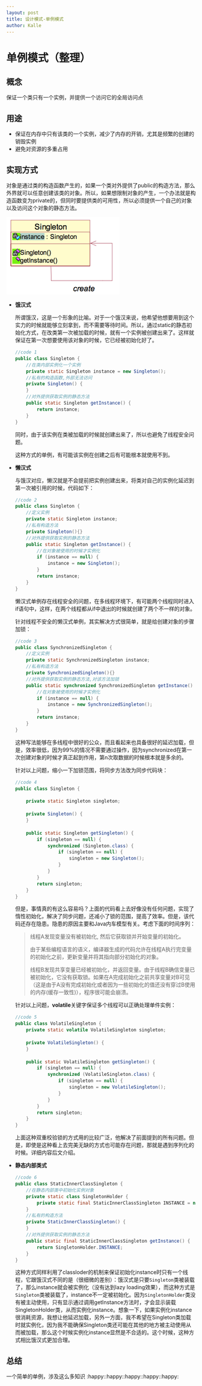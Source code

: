 ```yaml
---
layout: post
title: 设计模式-单例模式
author: Kalle
---
```


# 单例模式（整理）

## 概念

保证一个类只有一个实例，并提供一个访问它的全局访问点

## 用途

* 保证在内存中只有该类的一个实例，减少了内存的开销，尤其是频繁的创建的销毁实例
* 避免对资源的多重占用

## 实现方式

对象是通过类的构造函数产生的，如果一个类对外提供了public的构造方法，那么外界就可以任意创建该类的对象。所以，如果想限制对象的产生，一个办法就是构造函数变为private的，但同时要提供类的可用性，所以必须提供一个自己的对象以及访问这个对象的静态方法。

![Snip20161117_2](/images/post/singleton.png)

* **饿汉式**

  所谓饿汉，这是一个形象的比喻。对于一个饿汉来说，他希望他想要用到这个实力的时候就能够立刻拿到，而不需要等待时间。所以，通过static的静态初始化方式，在改类第一次被加载的时候，就有一个实例被创建出来了。这样就保证在第一次想要使用该对象的时候，它已经被初始化好了。

  ~~~java
  //code 1
  public class Singleton {
      //在类内部实例化一个实例
      private static Singleton instance = new Singleton();
      //私有的构造函数,外部无法访问
      private Singleton() {
      }
      //对外提供获取实例的静态方法
      public static Singleton getInstance() {
          return instance;
      }
  }
  ~~~

  同时，由于该实例在类被加载的时候就创建出来了，所以也避免了线程安全问题。

  这种方式的单例，有可能该实例在创建之后有可能根本就使用不到。

* **懒汉式**

  与饿汉对应，懒汉就是不会提前把实例创建出来，将类对自己的实例化延迟到第一次被引用的时候，代码如下：

  ~~~java
  //code 2
  public class Singleton {
      //定义实例
      private static Singleton instance;
      //私有构造方法
      private Singleton(){}
      //对外提供获取实例的静态方法
      public static Singleton getInstance() {
          //在对象被使用的时候才实例化
          if (instance == null) {
              instance = new Singleton();
          }
          return instance;
      }
  }
  ~~~

  懒汉式单例存在线程安全的问题，在多线程环境下，有可能两个线程同时进入if语句中，这样，在两个线程都从if中退出的时候就创建了两个不一样的对象。

  针对线程不安全的懒汉式单例，其实解决方式很简单，就是给创建对象的步骤加锁：

  ~~~java
  //code 3
  public class SynchronizedSingleton {
      //定义实例
      private static SynchronizedSingleton instance;
      //私有构造方法
      private SynchronizedSingleton(){}
      //对外提供获取实例的静态方法,对该方法加锁
      public static synchronized SynchronizedSingleton getInstance() {
          //在对象被使用的时候才实例化
          if (instance == null) {
              instance = new SynchronizedSingleton();
          }
          return instance;
      }
  }
  ~~~

  这种写法能够在多线程中很好的公众，而且看起来也具备很好的延迟加载，但是，效率很低，因为99%的情况不需要通过操作，因为synchronized在第一次创建对象的时候才真正起到作用，第n次取数据的时候根本就是多余的。

  针对以上问题，缩小一下加锁范围，将同步方法改为同步代码块：

  ~~~JAVA
  //code 4
  public class Singleton {

      private static Singleton singleton;

      private Singleton() {
      }

      public static Singleton getSingleton() {
          if (singleton == null) {
              synchronized (Singleton.class) {
                  if (singleton == null) {
                      singleton = new Singleton();
                  }
              }
          }
          return singleton;
      }
  }
  ~~~

  但是，事情真的有这么容易吗？上面的代码看上去好像没有任何问题，实现了惰性初始化，解决了同步问题，还减小了锁的范围，提高了效率。但是，该代码还存在隐患。隐患的原因主要和Java内车模型有关。考虑下面的时间序列：

  > 线程A发现变量没有被初始化, 然后它获取锁并开始变量的初始化。
  >
  > 由于某些编程语言的语义，编译器生成的代码允许在线程A执行完变量的初始化之前，更新变量并将其指向部分初始化的对象。
  >
  > 线程B发现共享变量已经被初始化，并返回变量。由于线程B确信变量已被初始化，它没有获取锁。如果在A完成初始化之前共享变量对B可见（这是由于A没有完成初始化或者因为一些初始化的值还没有穿过B使用的内存(缓存一致性)），程序很可能会崩溃。

  针对以上问题，**volatile**关键字保证多个线程可以正确处理单件实例：

  ~~~java
  //code 5
  public class VolatileSingleton {
      private static volatile VolatileSingleton singleton;

      private VolatileSingleton() {
      }

      public static VolatileSingleton getSingleton() {
          if (singleton == null) {
              synchronized (VolatileSingleton.class) {
                  if (singleton == null) {
                      singleton = new VolatileSingleton();
                  }
              }
          }
          return singleton;
      }
  }
  ~~~

  上面这种双重校验锁的方式用的比较广泛，他解决了前面提到的所有问题。但是，即使是这种看上去完美无缺的方式也可能存在问题，那就是遇到序列化的时候。详细内容后文介绍。

* **静态内部类式**

  ~~~java
  //code 6
  public class StaticInnerClassSingleton {
      //在静态内部类中初始化实例对象
      private static class SingletonHolder {
          private static final StaticInnerClassSingleton INSTANCE = new StaticInnerClassSingleton();
      }
      //私有的构造方法
      private StaticInnerClassSingleton() {
      }
      //对外提供获取实例的静态方法
      public static final StaticInnerClassSingleton getInstance() {
          return SingletonHolder.INSTANCE;
      }
  }
  ~~~

  这种方式同样利用了classloder的机制来保证初始化instance时只有一个线程，它跟饿汉式不同的是（很细微的差别）：饿汉式是只要`Singleton`类被装载了，那么instance就会被实例化（没有达到lazy loading效果），而这种方式是`Singleton`类被装载了，instance不一定被初始化。因为`SingletonHolder`类没有被主动使用，只有显示通过调用getInstance方法时，才会显示装载SingletonHolder类，从而实例化instance。想象一下，如果实例化instance很消耗资源，我想让他延迟加载，另外一方面，我不希望在Singleton类加载时就实例化，因为我不能确保Singleton类还可能在其他的地方被主动使用从而被加载，那么这个时候实例化instance显然是不合适的。这个时候，这种方式相比饿汉式更加合理。


## 总结

一个简单的单例，涉及这么多知识 ​:happy:​​:happy:​ ​:happy:​​:happy:​​:happy:​